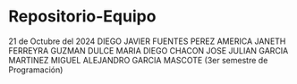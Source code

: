 # Repositorio-Equipo
21 de Octubre del 2024
DIEGO JAVIER FUENTES PEREZ
AMERICA JANETH FERREYRA GUZMAN
DULCE MARIA DIEGO CHACON
JOSE JULIAN GARCIA MARTINEZ
MIGUEL ALEJANDRO GARCIA MASCOTE
(3er semestre de Programación)
